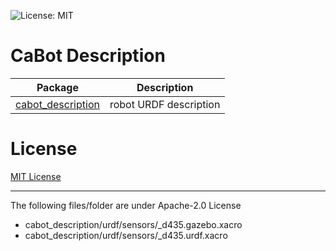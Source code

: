 ![License: MIT](https://img.shields.io/badge/License-MIT-blue.svg)

# CaBot Description

|Package|Description|
|---|---|
|[cabot_description](../cabot_description)|robot URDF description|

# License

[MIT License](LICENSE)


---
The following files/folder are under Apache-2.0 License

- cabot_description/urdf/sensors/_d435.gazebo.xacro
- cabot_description/urdf/sensors/_d435.urdf.xacro
